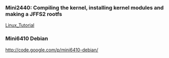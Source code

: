 ### Mini2440: Compiling the kernel, installing kernel modules and making a JFFS2 rootfs ###
[Linux\_Tutorial](Linux_Tutorial.md)

### Mini6410 Debian ###
http://code.google.com/p/mini6410-debian/
